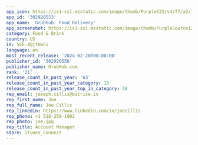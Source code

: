 ```yaml
---
app_icon: https://is1-ssl.mzstatic.com/image/thumb/Purple122/v4/f7/a3/1f/f7a31ff5-fdbf-7b2a-bc26-51aaa4bbd509/AppIcon-0-0-1x_U007emarketing-0-7-0-85-220.png/1024x1024bb.png
app_id: '302920553'
app_name: 'Grubhub: Food Delivery'
app_screenshot: https://is1-ssl.mzstatic.com/image/thumb/PurpleSource126/v4/b1/80/d8/b180d8cb-25f8-7919-1c7c-55b3e5471cbd/9af22f97-6872-435d-86a5-f2981b7ab7ed_GH_Screens_iPhone_6.5_2.png/1242x2688bb.png
category: Food & Drink
country: US
id: 5LE-4QjtUw5i
language: en
most_recent_release: '2024-02-20T00:00:00'
publisher_id: '302920556'
publisher_name: GrubHub.com
rank: '21'
release_count_in_past_year: '63'
release_count_in_past_year_category: 13
release_count_in_past_year_top_in_category: 38
rep_email: joseph.cillis@bitrise.io
rep_first_name: Joe
rep_full_name: Joe Cillis
rep_linkedin: https://www.linkedin.com/in/joecillis
rep_phone: +1 518-258-1902
rep_photo: joe.jpg
rep_title: Account Manager
store: itunes_connect
---
```

